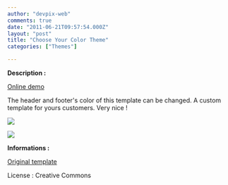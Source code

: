 ```yaml
---
author: "devpix-web"
comments: true
date: "2011-06-21T09:57:54.000Z"
layout: "post"
title: "Choose Your Color Theme"
categories: ["Themes"]

---
```

**Description :**

[Online demo](http://silexprod.com/silex_cifacom20102011/?/choose_your_color)

The header and footer's color of this template can be changed. A custom template for yours customers. Very nice !

![](https://www.silexlabs.org/wp-content/uploads/2011/06/choose_your_color_theme.png)

![](https://www.silexlabs.org/wp-content/uploads/2011/06/choose_your_color_theme2.png)

**Informations :**

[](http://preprod.webschoolfactory.com/labo/2010-2011/silex/silex_server/?/choose_your_color_v2)

[Original template](http://www.free-css.com/free-css-templates/page1/megacorporate.php#bookmarks)

License : Creative Commons


